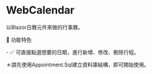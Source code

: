 # WebCalendar

以Blazor日曆元件來做的行事曆。



🔧 功能特色

\- ✅ 可直接點選想要的日期，進行新增、修改、刪除行程。



＊請先使用Appointment.Sql建立資料庫結構，即可開始使用。

